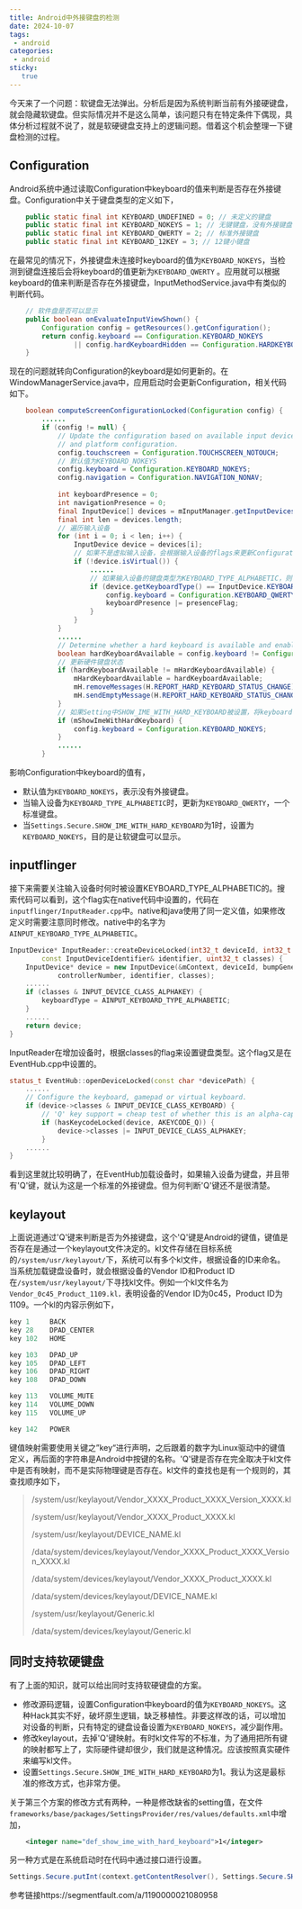 ```yaml
---
title: Android中外接键盘的检测
date: 2024-10-07
tags:
 - android
categories: 
 - android
sticky: 
   true
---
```


今天来了一个问题：软键盘无法弹出。分析后是因为系统判断当前有外接硬键盘，就会隐藏软键盘。但实际情况并不是这么简单，该问题只有在特定条件下偶现，具体分析过程就不说了，就是软硬键盘支持上的逻辑问题。借着这个机会整理一下键盘检测的过程。

## Configuration

Android系统中通过读取Configuration中keyboard的值来判断是否存在外接键盘。Configuration中关于键盘类型的定义如下，

```java
    public static final int KEYBOARD_UNDEFINED = 0; // 未定义的键盘
    public static final int KEYBOARD_NOKEYS = 1; // 无键键盘，没有外接键盘时为该类型
    public static final int KEYBOARD_QWERTY = 2; // 标准外接键盘
    public static final int KEYBOARD_12KEY = 3; // 12键小键盘
```

在最常见的情况下，外接键盘未连接时keyboard的值为`KEYBOARD_NOKEYS`，当检测到键盘连接后会将keyboard的值更新为`KEYBOARD_QWERTY` 。应用就可以根据keyboard的值来判断是否存在外接键盘，InputMethodService.java中有类似的判断代码。

```java
    // 软件盘是否可以显示
    public boolean onEvaluateInputViewShown() {
        Configuration config = getResources().getConfiguration();
        return config.keyboard == Configuration.KEYBOARD_NOKEYS
                || config.hardKeyboardHidden == Configuration.HARDKEYBOARDHIDDEN_YES;
    }    
```

现在的问题就转向Configuration的keyboard是如何更新的。在WindowManagerService.java中，应用启动时会更新Configuration，相关代码如下。

```java
    boolean computeScreenConfigurationLocked(Configuration config) {
        ......
        if (config != null) {
            // Update the configuration based on available input devices, lid switch,
            // and platform configuration.
            config.touchscreen = Configuration.TOUCHSCREEN_NOTOUCH;
            // 默认值为KEYBOARD_NOKEYS
            config.keyboard = Configuration.KEYBOARD_NOKEYS;
            config.navigation = Configuration.NAVIGATION_NONAV;
            
            int keyboardPresence = 0;
            int navigationPresence = 0;
            final InputDevice[] devices = mInputManager.getInputDevices();
            final int len = devices.length;
            // 遍历输入设备
            for (int i = 0; i < len; i++) {
                InputDevice device = devices[i];
                // 如果不是虚拟输入设备，会根据输入设备的flags来更新Configuration
                if (!device.isVirtual()) {
                    ......
                    // 如果输入设备的键盘类型为KEYBOARD_TYPE_ALPHABETIC，则将keyboard设置为KEYBOARD_QWERTY
                    if (device.getKeyboardType() == InputDevice.KEYBOARD_TYPE_ALPHABETIC) {
                        config.keyboard = Configuration.KEYBOARD_QWERTY;
                        keyboardPresence |= presenceFlag;
                    }
                }
            }
            ......
            // Determine whether a hard keyboard is available and enabled.
            boolean hardKeyboardAvailable = config.keyboard != Configuration.KEYBOARD_NOKEYS;
            // 更新硬件键盘状态
            if (hardKeyboardAvailable != mHardKeyboardAvailable) {
                mHardKeyboardAvailable = hardKeyboardAvailable;
                mH.removeMessages(H.REPORT_HARD_KEYBOARD_STATUS_CHANGE);
                mH.sendEmptyMessage(H.REPORT_HARD_KEYBOARD_STATUS_CHANGE);
            }
            // 如果Setting中SHOW_IME_WITH_HARD_KEYBOARD被设置，将keyboard设置为KEYBOARD_NOKEYS，让软件盘可以显示
            if (mShowImeWithHardKeyboard) {
                config.keyboard = Configuration.KEYBOARD_NOKEYS;
            }
            ......
        }
```

影响Configuration中keyboard的值有，

- 默认值为`KEYBOARD_NOKEYS`，表示没有外接键盘。
- 当输入设备为`KEYBOARD_TYPE_ALPHABETIC`时，更新为`KEYBOARD_QWERTY`，一个标准键盘。
- 当`Settings.Secure.SHOW_IME_WITH_HARD_KEYBOARD`为1时，设置为`KEYBOARD_NOKEYS`，目的是让软键盘可以显示。

## inputflinger

接下来需要关注输入设备时何时被设置KEYBOARD_TYPE_ALPHABETIC的。搜索代码可以看到，这个flag实在native代码中设置的，代码在`inputflinger/InputReader.cpp`中。native和java使用了同一定义值，如果修改定义时需要注意同时修改。native中的名字为`AINPUT_KEYBOARD_TYPE_ALPHABETIC`。

```c++
InputDevice* InputReader::createDeviceLocked(int32_t deviceId, int32_t controllerNumber,
        const InputDeviceIdentifier& identifier, uint32_t classes) {
    InputDevice* device = new InputDevice(&mContext, deviceId, bumpGenerationLocked(),
            controllerNumber, identifier, classes);
    ......
    if (classes & INPUT_DEVICE_CLASS_ALPHAKEY) {
        keyboardType = AINPUT_KEYBOARD_TYPE_ALPHABETIC;
    }
    ......
    return device;
}
```

InputReader在增加设备时，根据classes的flag来设置键盘类型。这个flag又是在EventHub.cpp中设置的。

```c++
status_t EventHub::openDeviceLocked(const char *devicePath) {
    ......
    // Configure the keyboard, gamepad or virtual keyboard.
    if (device->classes & INPUT_DEVICE_CLASS_KEYBOARD) { 
        // 'Q' key support = cheap test of whether this is an alpha-capable kbd
        if (hasKeycodeLocked(device, AKEYCODE_Q)) {
            device->classes |= INPUT_DEVICE_CLASS_ALPHAKEY;
        }
    ......
}
```

看到这里就比较明确了，在EventHub加载设备时，如果输入设备为键盘，并且带有'Q'键，就认为这是一个标准的外接键盘。但为何判断'Q'键还不是很清楚。

## keylayout

上面说道通过'Q'键来判断是否为外接键盘，这个'Q'键是Android的键值，键值是否存在是通过一个keylayout文件决定的。kl文件存储在目标系统的`/system/usr/keylayout/`下，系统可以有多个kl文件，根据设备的ID来命名。当系统加载键盘设备时，就会根据设备的Vendor ID和Product ID在`/system/usr/keylayout/`下寻找kl文件。例如一个kl文件名为`Vendor_0c45_Product_1109.kl，`表明设备的Vendor ID为0c45，Product ID为1109。一个kl的内容示例如下，

```java
key 1     BACK
key 28    DPAD_CENTER
key 102   HOME

key 103   DPAD_UP
key 105   DPAD_LEFT
key 106   DPAD_RIGHT
key 108   DPAD_DOWN

key 113   VOLUME_MUTE
key 114   VOLUME_DOWN
key 115   VOLUME_UP

key 142   POWER
```

键值映射需要使用关键之”key“进行声明，之后跟着的数字为Linux驱动中的键值定义，再后面的字符串是Android中按键的名称。'Q'键是否存在完全取决于kl文件中是否有映射，而不是实际物理键是否存在。kl文件的查找也是有一个规则的，其查找顺序如下，

> /system/usr/keylayout/Vendor_XXXX_Product_XXXX_Version_XXXX.kl
>
> /system/usr/keylayout/Vendor_XXXX_Product_XXXX.kl
>
> /system/usr/keylayout/DEVICE_NAME.kl
>
> /data/system/devices/keylayout/Vendor_XXXX_Product_XXXX_Version_XXXX.kl
>
> /data/system/devices/keylayout/Vendor_XXXX_Product_XXXX.kl
>
> /data/system/devices/keylayout/DEVICE_NAME.kl
>
> /system/usr/keylayout/Generic.kl
>
> /data/system/devices/keylayout/Generic.kl

## 同时支持软硬键盘

有了上面的知识，就可以给出同时支持软硬键盘的方案。

- 修改源码逻辑，设置Configuration中keyboard的值为`KEYBOARD_NOKEYS`。这种Hack其实不好，破坏原生逻辑，缺乏移植性。非要这样改的话，可以增加对设备的判断，只有特定的键盘设备设置为`KEYBOARD_NOKEYS`，减少副作用。
- 修改keylayout，去掉'Q'键映射。有时kl文件写的不标准，为了通用把所有键的映射都写上了，实际硬件键却很少，我们就是这种情况。应该按照真实硬件来编写kl文件。
- 设置`Settings.Secure.SHOW_IME_WITH_HARD_KEYBOARD`为1。我认为这是最标准的修改方式，也非常方便。

关于第三个方案的修改方式有两种，一种是修改缺省的setting值，在文件`frameworks/base/packages/SettingsProvider/res/values/defaults.xml`中增加，

```xml
    <integer name="def_show_ime_with_hard_keyboard">1</integer>
```

另一种方式是在系统启动时在代码中通过接口进行设置。

```java
Settings.Secure.putInt(context.getContentResolver(), Settings.Secure.SHOW_IME_WITH_HARD_KEYBOARD, 1);
```



参考链接https://segmentfault.com/a/1190000021080958